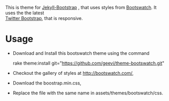 
This is theme for [Jekyll-Bootstrap](http://jekyllbootstrap.com) , that uses
styles from [Bootswatch](http://bootswatch.com/). It uses the the latest  
[Twitter Bootstrap](http://twitter.github.com/bootstrap/), that is responsive.

Usage
=====
- Download and Install this bootswatch theme using the command

    rake theme:install git="https://github.com/geevi/theme-bootswatch.git"

- Checkout the gallery of styles at <http://bootswatch.com/>, 
- Download the boostrap.min.css,
- Replace the file with the same name in assets/themes/bootswatch/css.



